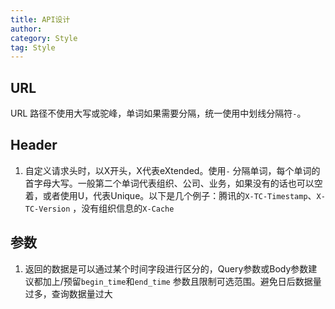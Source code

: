 ```yaml
---
title: API设计
author:
category: Style
tag: Style
---
```


## URL

URL 路径不使用大写或驼峰，单词如果需要分隔，统一使用中划线分隔符`-`。

## Header

1. 自定义请求头时，以X开头，X代表eXtended。使用`-`
   分隔单词，每个单词的首字母大写。一般第二个单词代表组织、公司、业务，如果没有的话也可以空着，或者使用U，代表Unique。以下是几个例子：腾讯的`X-TC-Timestamp`、`X-TC-Version`
   ，没有组织信息的`X-Cache`

## 参数

1. 返回的数据是可以通过某个时间字段进行区分的，Query参数或Body参数建议都加上/预留`begin_time`和`end_time`
   参数且限制可选范围。避免日后数据量过多，查询数据量过大
